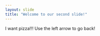 ```yaml
---
layout: slide
title: "Welcome to our second slide!"
---
```

I want pizza!!!
Use the left arrow to go back!
